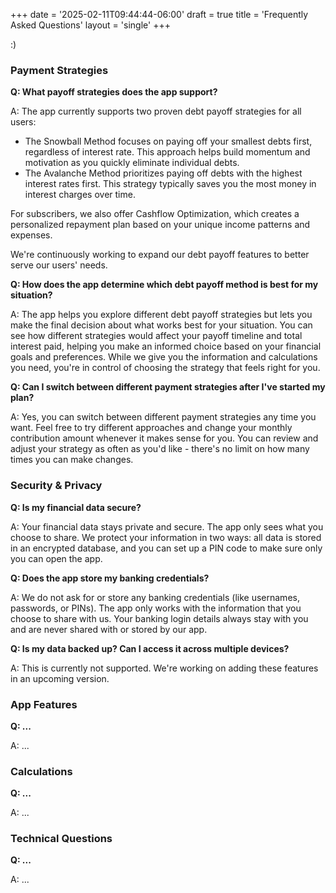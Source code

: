 +++
date = '2025-02-11T09:44:44-06:00'
draft = true
title = 'Frequently Asked Questions'
layout = 'single'
+++

:)

### Payment Strategies

**Q: What payoff strategies does the app support?**

A: The app currently supports two proven debt payoff strategies for all users:
- The Snowball Method focuses on paying off your smallest debts first, regardless of interest rate. This approach helps build momentum and motivation as you quickly eliminate individual debts.
- The Avalanche Method prioritizes paying off debts with the highest interest rates first. This strategy typically saves you the most money in interest charges over time.

For subscribers, we also offer Cashflow Optimization, which creates a personalized repayment plan based on your unique income patterns and expenses.

We're continuously working to expand our debt payoff features to better serve our users' needs.

**Q: How does the app determine which debt payoff method is best for my situation?**

A: The app helps you explore different debt payoff strategies but lets you make the final decision about what works best for your situation. You can see how different strategies would affect your payoff timeline and total interest paid, helping you make an informed choice based on your financial goals and preferences. While we give you the information and calculations you need, you're in control of choosing the strategy that feels right for you.

**Q: Can I switch between different payment strategies after I've started my plan?**

A: Yes, you can switch between different payment strategies any time you want. Feel free to try different approaches and change your monthly contribution amount whenever it makes sense for you. You can review and adjust your strategy as often as you'd like - there's no limit on how many times you can make changes.

### Security & Privacy

**Q: Is my financial data secure?**

A: Your financial data stays private and secure. The app only sees what you choose to share. We protect your information in two ways: all data is stored in an encrypted database, and you can set up a PIN code to make sure only you can open the app.

**Q: Does the app store my banking credentials?**

A: We do not ask for or store any banking credentials (like usernames, passwords, or PINs). The app only works with the information that you choose to share with us. Your banking login details always stay with you and are never shared with or stored by our app.

**Q: Is my data backed up? Can I access it across multiple devices?**

A: This is currently not supported. We're working on adding these features in an upcoming version.

### App Features

**Q: ...**

A: ...

### Calculations

**Q: ...**

A: ...

### Technical Questions

**Q: ...**

A: ...
